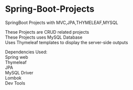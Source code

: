 # Spring-Boot-Projects
SpringBoot Projects with MVC,JPA,THYMELEAF,MYSQL <br/>

These Projects are CRUD related projects <br/>
These Projects uses MySQL Database <br/>
Uses Thymeleaf templates to display the server-side outputs<br/>

Dependencies Used:<br/>
Spring web<br/>
Thymeleaf<br/>
JPA<br/>
MySQL Driver<br/>
Lombok<br/>
Dev Tools<br/>
